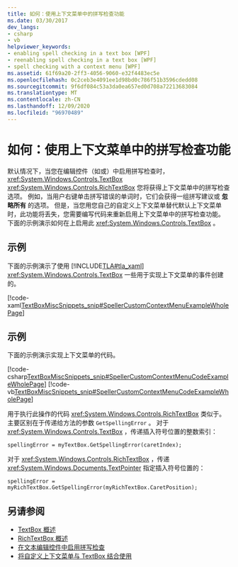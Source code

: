 ```yaml
---
title: 如何：使用上下文菜单中的拼写检查功能
ms.date: 03/30/2017
dev_langs:
- csharp
- vb
helpviewer_keywords:
- enabling spell checking in a text box [WPF]
- reenabling spell checking in a text box [WPF]
- spell checking with a context menu [WPF]
ms.assetid: 61f69a20-2ff3-4056-9060-e32f4483ec5e
ms.openlocfilehash: 0c2ceb3e4091ee1d98bd0c786f51b3596cdedd08
ms.sourcegitcommit: 9f6df084c53a3da0ea657ed0d708a72213683084
ms.translationtype: MT
ms.contentlocale: zh-CN
ms.lasthandoff: 12/09/2020
ms.locfileid: "96970489"
---
```

# <a name="how-to-use-spell-checking-with-a-context-menu"></a>如何：使用上下文菜单中的拼写检查功能
默认情况下，当您在编辑控件（如或）中启用拼写检查时， <xref:System.Windows.Controls.TextBox> <xref:System.Windows.Controls.RichTextBox> 您将获得上下文菜单中的拼写检查选项。 例如，当用户右键单击拼写错误的单词时，它们会获得一组拼写建议或 **忽略所有** 的选项。 但是，当您用您自己的自定义上下文菜单替代默认上下文菜单时，此功能将丢失，您需要编写代码来重新启用上下文菜单中的拼写检查功能。 下面的示例演示如何在上启用此 <xref:System.Windows.Controls.TextBox> 。  
  
## <a name="example"></a>示例  
 下面的示例演示了使用 [!INCLUDE[TLA#tla_xaml](../../../includes/tlasharptla-xaml-md.md)] <xref:System.Windows.Controls.TextBox> 一些用于实现上下文菜单的事件创建的。  
  
 [!code-xaml[TextBoxMiscSnippets_snip#SpellerCustomContextMenuExampleWholePage](~/samples/snippets/csharp/VS_Snippets_Wpf/TextBoxMiscSnippets_snip/csharp/speller_custom_context_menu.xaml#spellercustomcontextmenuexamplewholepage)]  
  
## <a name="example"></a>示例  
 下面的示例演示实现上下文菜单的代码。  
  
 [!code-csharp[TextBoxMiscSnippets_snip#SpellerCustomContextMenuCodeExampleWholePage](~/samples/snippets/csharp/VS_Snippets_Wpf/TextBoxMiscSnippets_snip/csharp/speller_custom_context_menu.xaml.cs#spellercustomcontextmenucodeexamplewholepage)]
 [!code-vb[TextBoxMiscSnippets_snip#SpellerCustomContextMenuCodeExampleWholePage](~/samples/snippets/visualbasic/VS_Snippets_Wpf/TextBoxMiscSnippets_snip/visualbasic/speller_custom_context_menu.xaml.vb#spellercustomcontextmenucodeexamplewholepage)]  
  
 用于执行此操作的代码 <xref:System.Windows.Controls.RichTextBox> 类似于。 主要区别在于传递给方法的参数 `GetSpellingError` 。 对于 <xref:System.Windows.Controls.TextBox> ，传递插入符号位置的整数索引：  
  
 `spellingError = myTextBox.GetSpellingError(caretIndex);`  
  
 对于 <xref:System.Windows.Controls.RichTextBox> ，传递 <xref:System.Windows.Documents.TextPointer> 指定插入符号位置的：  
  
 `spellingError = myRichTextBox.GetSpellingError(myRichTextBox.CaretPosition);`  
  
## <a name="see-also"></a>另请参阅

- [TextBox 概述](textbox-overview.md)
- [RichTextBox 概述](richtextbox-overview.md)
- [在文本编辑控件中启用拼写检查](how-to-enable-spell-checking-in-a-text-editing-control.md)
- [将自定义上下文菜单与 TextBox 结合使用](how-to-use-a-custom-context-menu-with-a-textbox.md)
